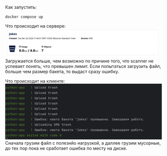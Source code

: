 Как запустить:
```
docker compose up
```
Что происходит на сервере:
![img_1.png](img_1.png)
Загружается больше, чем возможно по причине того, что scanner не успевает понять, что превышен лимит.
Если попытаться загрузить файл, больше чем размер бакета, то выдаст сразу ошибку.

Что происходит на клиенте:
![img.png](img.png)
Сначала грузим файл с полезнйо нагрузкой, а даллее грузим мусорные, до тех пор пока не сработает ошибка по
месту на диске.